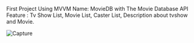 First Project Using MVVM
Name: MovieDB with The Movie Database API
Feature : Tv Show List, Movie List, Caster List, Description about tvshow and Movie.

![Capture](https://user-images.githubusercontent.com/56443318/97123687-8a075380-175f-11eb-9b6c-70bde1acf171.PNG)
